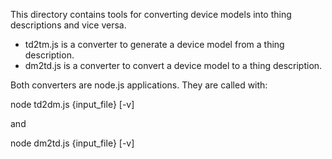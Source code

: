 This directory contains tools for converting device models into thing descriptions and vice versa.

* td2tm.js is a converter to generate a device model from a thing description.
* dm2td.js is a converter to convert a device model to a thing description.

Both converters are node.js applications. They are called with:

node td2dm.js {input_file} [-v]

and

node dm2td.js {input_file} [-v]
